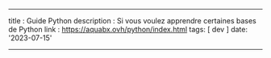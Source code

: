 ---

title : Guide Python
description : Si vous voulez apprendre certaines bases de Python
link : https://aquabx.ovh/python/index.html
tags: [ dev ]
date: '2023-07-15'

---
